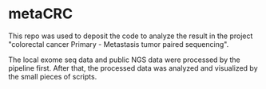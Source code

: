 # metaCRC

This repo was used to deposit the code to analyze the result in the project "colorectal cancer Primary - Metastasis tumor paired sequencing".

The local exome seq data and public NGS data were processed by the pipeline first. After that, the processed data was analyzed and visualized by the small pieces of scripts.

